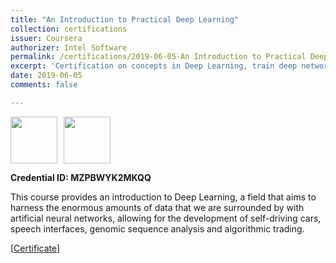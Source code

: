 ```yaml
---
title: "An Introduction to Practical Deep Learning"
collection: certifications
issuer: Coursera
authorizer: Intel Software
permalink: /certifications/2019-06-05-An Introduction to Practical Deep Learning-7
excerpt: 'Certification on concepts in Deep Learning, train deep networks using Intel Nervana Neon, apply Deep Learning to various applications and explore new and emerging Deep Learning topics.'
date: 2019-06-05
comments: false

---
```

<img src="https://mrifkikurniawan.github.io/images/coursera.jpg" width="75" height="75" /><img src="https://mrifkikurniawan.github.io/images/intel-software.jpg" width="75" height="75" hspace="10" />

**Credential ID: MZPBWYK2MKQQ**

This course provides an introduction to Deep Learning, a field that aims to harness the enormous amounts of data that we are surrounded by with artificial neural networks, allowing for the development of self-driving cars, speech interfaces, genomic sequence analysis and algorithmic trading.

[[Certificate](https://www.coursera.org/account/accomplishments/verify/MZPBWYK2MKQQ)]
